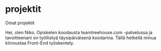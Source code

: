 # projektit
Omat projektit

Hei, olen Niko. Opiskelen koodausta teamtreehouse.com -palvelussa ja tavoitteenani on työllistyä täysipäiväisenä koodarina.
Tällä hetkellä minua kiinnustaa Front-End työskentely.
